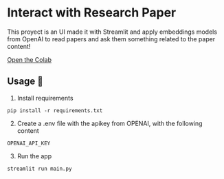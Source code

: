 # Interact with Research Paper 

This proyect is an UI made it with Streamlit and apply embeddings models from OpenAI to read papers and ask them something related to the paper content!

 [Open the Colab](https://colab.research.google.com/drive/1jIZ-ezTIxAjnZfvcwc66ucRHTTxeMYeC?usp=sharing)

## Usage 🔩
1. Install requirements
```
pip install -r requirements.txt
```
2. Create a .env file with the apikey from OPENAI, with the following content
```
OPENAI_API_KEY
```
3. Run the app
```
streamlit run main.py
```

